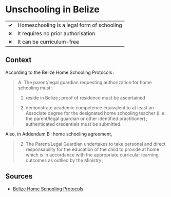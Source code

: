 # Unschooling in Belize
| | |
|-|-|
| __✓__ | Homeschooling is a legal form of schooling |
| __✗__ | It requires no prior authorisation |
| __✗__ | It can be curriculum-free |

## Context

According to the Belize Home Schooling Protocols :

> A. The parent/legal guardian requesting authorization for home schooling must :
> 
> 1. reside in Belize ; proof of residence must be ascertained
> 
> 2. demonstrate academic competence equivalent to at least an Associate degree for
> the designated home schooling teacher (i. e. the parent/legal guardian or other
> identified practitioner) ; authenticated credentials must be submitted.

Also, in Addendum B : home schooling agreement,
> 2. The Parent/Legal Guardian undertakes to take personal and direct responsability
> for the education of the child to provide at home which is in accordance with
> the appropriate curricular learning outcomes as outlied by the Ministry ;

## Sources

* [Belize Home Schooling Protocols](https://ambergriscaye.com/art8/BelizeHomeSchoolingProtocols.pdf)
